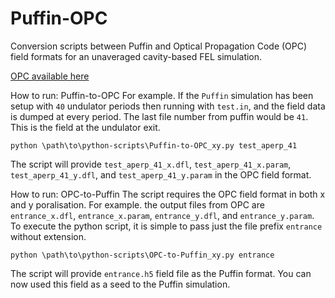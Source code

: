 # Puffin-OPC
Conversion scripts between Puffin and Optical Propagation Code (OPC) field formats for an unaveraged cavity-based FEL simulation.

[OPC available here](https://gitlab.utwente.nl/tnw/ap/lpno/public-projects/Physics-OPC)


How to run: Puffin-to-OPC
For example. If the `Puffin` simulation has been setup with `40` undulator periods then running with `test.in`, and the field data is dumped at every period. 
The last file number from puffin would be `41`. This is the field at the undulator exit.
```
python \path\to\python-scripts\Puffin-to-OPC_xy.py test_aperp_41
```
The script will provide `test_aperp_41_x.dfl`, `test_aperp_41_x.param`, `test_aperp_41_y.dfl`, and  `test_aperp_41_y.param` in the OPC field format.


How to run: OPC-to-Puffin
The script requires the OPC field format in both x and y poralisation.
For example. the output files from OPC are `entrance_x.dfl`, `entrance_x.param`, `entrance_y.dfl`, and  `entrance_y.param`.
To execute the python script, it is simple to pass just the file prefix `entrance` without extension.
```
python \path\to\python-scripts\OPC-to-Puffin_xy.py entrance
```
The script will provide `entrance.h5` field file as the Puffin format. You can now used this field as a seed to the Puffin simulation.
